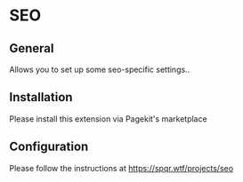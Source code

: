 # SEO

## General
Allows you to set up some seo-specific settings..

## Installation
Please install this extension via Pagekit's marketplace

## Configuration
Please follow the instructions at https://spqr.wtf/projects/seo